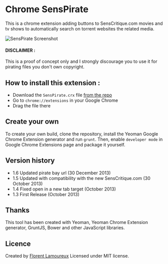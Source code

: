 # Chrome SensPirate

This is a chrome extension adding buttons to SensCritique.com movies and tv shows to automatically search on torrent websites the related media.

![SensPirate Screenshot](http://i.imgur.com/XqvIFDk.png)

#### DISCLAIMER :
This is a proof of concept only and I strongly discourage you to use it for pirating files you don't own copyright.

## How to install this extension :
- Download the `SensPirate.crx` file [from the repo](https://github.com/flrent/chrome-sens-pirate/raw/master/SensPirate.crx)
- Go to `chrome://extensions` in your Google Chrome
- Drag the file there

## Create your own
To create your own build, clone the repository, install the Yeoman Google Chrome Extension generator and run `grunt`.
Then, enable `developer mode` in Google Chrome Extensions page and package it yourself.

## Version history
- 1.6 Updated pirate bay url (30 December 2013)
- 1.5 Updated with compatibility with the new SensCritique.com (30 October 2013)
- 1.4 Fixed open in a new tab target (October 2013)
- 1.3 First Release (October 2013)

## Thanks
This tool has been created with Yeoman, Yeoman Chrome Extension generator, GruntJS, Bower and other JavaScript libraries.

## Licence
Created by [Florent Lamoureux](http://twitter.com/flrent) 
Licensed under MIT license.

